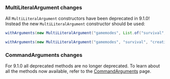 ### MultiLiteralArgument changes

All `MultiLiteralArgument` constructors have been deprecated in 9.1.0! Instead the new `MultiLiteralArgument` constructor should be used:

```java
withArguments(new MultiLiteralArgument("gamemodes", List.of("survival", "creative", "adventure", "spectator"))) // [!code --]

withArguments(new MultiLiteralArgument("gamemodes", "survival", "creative", "adventure", "spectator")) // [!code ++]
```

### CommandArguments changes

For 9.1.0 all deprecated methods are no longer deprecated. To learn about all the methods now available, refer to the [CommandArguments](../create-commands/arguments/command-arguments) page.